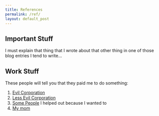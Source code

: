 ```yaml
---
title: References
permalink: /ref/
layout: default_post
---
```


## Important Stuff #

I must explain that thing that I wrote about that other thing in one of those blog entries I tend to write...

## Work Stuff #

These people will tell you that they paid me to do something: 

1. [Evil Corporation](mailto:evilcorp@evilcorp.com)
2. [Less Evil Corporation](mailto:dalailama@thelama.com)
3. [Some People](mailto:draganandfriends@subversive.org) I helped out because I wanted to
4. [My mom](mailto:mommienumberouno@aol.com)

